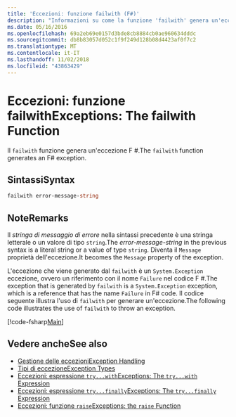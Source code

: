 ```yaml
---
title: 'Eccezioni: funzione failwith (F#)'
description: "Informazioni su come la funzione 'failwith' genera un'eccezione F #."
ms.date: 05/16/2016
ms.openlocfilehash: 69a2eb69e0157d3bde8cb8884cb0ae960634dddc
ms.sourcegitcommit: db8b83057d052c1f9f249d128b08d4423af0f7c2
ms.translationtype: MT
ms.contentlocale: it-IT
ms.lasthandoff: 11/02/2018
ms.locfileid: "43863429"
---
```

# <a name="exceptions-the-failwith-function"></a><span data-ttu-id="cf0d3-103">Eccezioni: funzione failwith</span><span class="sxs-lookup"><span data-stu-id="cf0d3-103">Exceptions: The failwith Function</span></span>

<span data-ttu-id="cf0d3-104">Il `failwith` funzione genera un'eccezione F #.</span><span class="sxs-lookup"><span data-stu-id="cf0d3-104">The `failwith` function generates an F# exception.</span></span>

## <a name="syntax"></a><span data-ttu-id="cf0d3-105">Sintassi</span><span class="sxs-lookup"><span data-stu-id="cf0d3-105">Syntax</span></span>

```fsharp
failwith error-message-string
```

## <a name="remarks"></a><span data-ttu-id="cf0d3-106">Note</span><span class="sxs-lookup"><span data-stu-id="cf0d3-106">Remarks</span></span>

<span data-ttu-id="cf0d3-107">Il *stringa di messaggio di errore* nella sintassi precedente è una stringa letterale o un valore di tipo `string`.</span><span class="sxs-lookup"><span data-stu-id="cf0d3-107">The *error-message-string* in the previous syntax is a literal string or a value of type `string`.</span></span> <span data-ttu-id="cf0d3-108">Diventa il `Message` proprietà dell'eccezione.</span><span class="sxs-lookup"><span data-stu-id="cf0d3-108">It becomes the `Message` property of the exception.</span></span>

<span data-ttu-id="cf0d3-109">L'eccezione che viene generato dal `failwith` è un `System.Exception` eccezione, ovvero un riferimento con il nome `Failure` nel codice F #.</span><span class="sxs-lookup"><span data-stu-id="cf0d3-109">The exception that is generated by `failwith` is a `System.Exception` exception, which is a reference that has the name `Failure` in F# code.</span></span> <span data-ttu-id="cf0d3-110">Il codice seguente illustra l'uso di `failwith` per generare un'eccezione.</span><span class="sxs-lookup"><span data-stu-id="cf0d3-110">The following code illustrates the use of `failwith` to throw an exception.</span></span>

[!code-fsharp[Main](../../../../samples/snippets/fsharp/lang-ref-2/snippet6001.fs)]

## <a name="see-also"></a><span data-ttu-id="cf0d3-111">Vedere anche</span><span class="sxs-lookup"><span data-stu-id="cf0d3-111">See also</span></span>

- [<span data-ttu-id="cf0d3-112">Gestione delle eccezioni</span><span class="sxs-lookup"><span data-stu-id="cf0d3-112">Exception Handling</span></span>](index.md)
- [<span data-ttu-id="cf0d3-113">Tipi di eccezione</span><span class="sxs-lookup"><span data-stu-id="cf0d3-113">Exception Types</span></span>](exception-types.md)
- [<span data-ttu-id="cf0d3-114">Eccezioni: espressione `try...with`</span><span class="sxs-lookup"><span data-stu-id="cf0d3-114">Exceptions: The `try...with` Expression</span></span>](the-try-with-expression.md)
- [<span data-ttu-id="cf0d3-115">Eccezioni: espressione `try...finally`</span><span class="sxs-lookup"><span data-stu-id="cf0d3-115">Exceptions: The `try...finally` Expression</span></span>](the-try-finally-expression.md)
- [<span data-ttu-id="cf0d3-116">Eccezioni: funzione `raise`</span><span class="sxs-lookup"><span data-stu-id="cf0d3-116">Exceptions: the `raise` Function</span></span>](the-raise-function.md)
